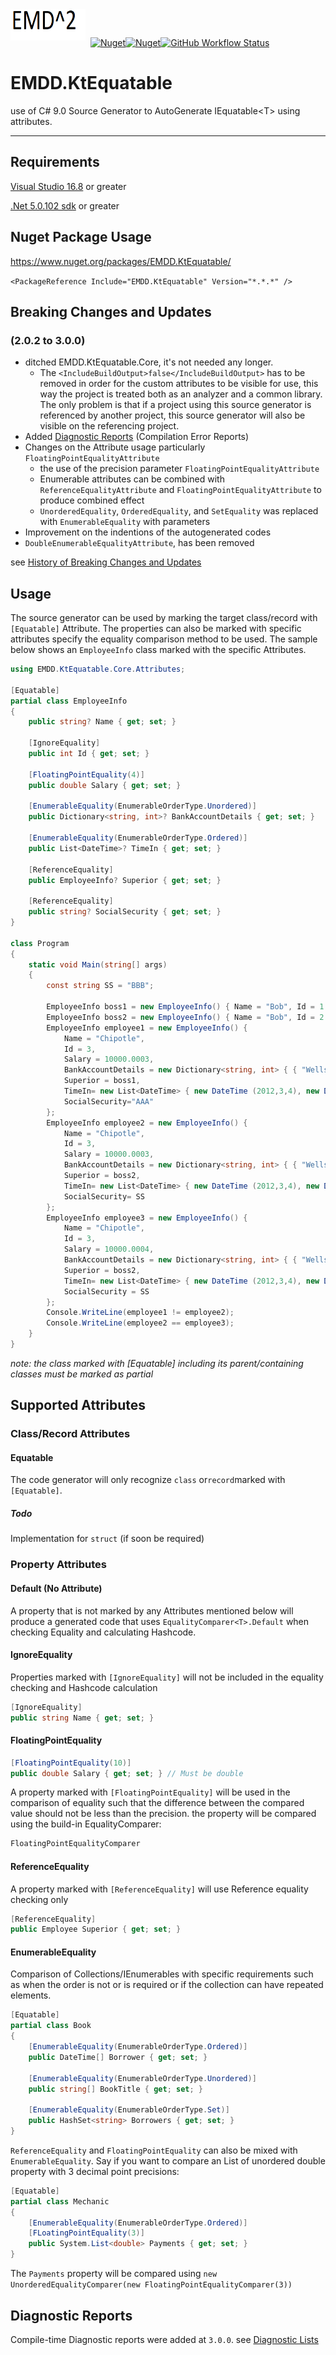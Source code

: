 <img align="left" src="src/EMDD.KtEquatable/Images/emd2.png" width="120" height="50">

&nbsp;

&nbsp; [![Nuget](https://img.shields.io/nuget/v/EMDD.KtEquatable)](https://www.nuget.org/packages/EMDD.KtEquatable/)[![Nuget](https://img.shields.io/nuget/dt/EMDD.KtEquatable)](https://www.nuget.org/stats/packages/EMDD.KtEquatable?groupby=Version&groupby=ClientName&groupby=ClientVersion)[![GitHub Workflow Status](https://img.shields.io/github/workflow/status/marlond18/EMDD.KtEquatable/RunTests)](https://github.com/marlond18/EMDD.KtEquatable/actions/workflows/runTest.yml)
&nbsp; 

# EMDD.KtEquatable
use of C# 9.0 Source Generator to AutoGenerate IEquatable&lt;T&gt; using attributes.

----------------
## Requirements

[Visual Studio 16.8](https://visualstudio.microsoft.com/vs) or greater

[.Net 5.0.102 sdk](https://dotnet.microsoft.com/download/dotnet/5.0) or greater

## Nuget Package Usage

https://www.nuget.org/packages/EMDD.KtEquatable/

`<PackageReference Include="EMDD.KtEquatable" Version="*.*.*" />`

## Breaking Changes and Updates 
### (2.0.2 to 3.0.0)
- ditched EMDD.KtEquatable.Core, it's  not needed any longer.
    * The `<IncludeBuildOutput>false</IncludeBuildOutput>` has to be removed in order for the custom attributes to be visible for use, this way the project is treated both as an analyzer and a common library. The only problem is that if a project using this source generator is referenced by another project, this source generator will also be visible on the referencing project.
- Added [Diagnostic Reports](https://github.com/marlond18/EMDD.KtEquatable/blob/main/Diagnostics.md) (Compilation Error Reports)
- Changes on the Attribute usage particularly `FloatingPointEqualityAttribute`
    - the use of the precision parameter `FloatingPointEqualityAttribute`
    - Enumerable attributes can be combined with `ReferenceEqualityAttribute` and `FloatingPointEqualityAttribute` to produce combined effect
    - `UnorderedEquality`, `OrderedEquality`, and `SetEquality` was replaced with `EnumerableEquality` with parameters
- Improvement on the indentions of the autogenerated codes
- `DoubleEnumerableEqualityAttribute`,  has been removed

see [History of Breaking Changes and Updates](https://github.com/marlond18/EMDD.KtEquatable/blob/main/History%20of%20Breaking%20Changes%20and%20Updates.md)

## Usage
The source generator can be used by marking the target class/record with ```[Equatable]``` Attribute. The properties can also be marked with specific attributes specify the equality comparison method to be used.
The sample below shows an `EmployeeInfo` class marked with the specific Attributes.
```c#
using EMDD.KtEquatable.Core.Attributes;
 
[Equatable]
partial class EmployeeInfo
{
    public string? Name { get; set; }
    
    [IgnoreEquality]
    public int Id { get; set; }

    [FloatingPointEquality(4)]
    public double Salary { get; set; }

    [EnumerableEquality(EnumerableOrderType.Unordered)]
    public Dictionary<string, int>? BankAccountDetails { get; set; }

    [EnumerableEquality(EnumerableOrderType.Ordered)]
    public List<DateTime>? TimeIn { get; set; }

    [ReferenceEquality]
    public EmployeeInfo? Superior { get; set; }

    [ReferenceEquality]
    public string? SocialSecurity { get; set; }
}

class Program
{
    static void Main(string[] args)
    {
        const string SS = "BBB";
        
        EmployeeInfo boss1 = new EmployeeInfo() { Name = "Bob", Id = 1 };
        EmployeeInfo boss2 = new EmployeeInfo() { Name = "Bob", Id = 2 };
        EmployeeInfo employee1 = new EmployeeInfo() {
            Name = "Chipotle",
            Id = 3,
            Salary = 10000.0003,
            BankAccountDetails = new Dictionary<string, int> { { "Wells", 123 }, { "JP", 234 }, { "BoA", 345 } },
            Superior = boss1,
            TimeIn= new List<DateTime> { new DateTime (2012,3,4), new DateTime(2012, 3, 5), new DateTime(2012, 3, 6) },
            SocialSecurity="AAA"
        };
        EmployeeInfo employee2 = new EmployeeInfo() {
            Name = "Chipotle",
            Id = 3,
            Salary = 10000.0003,
            BankAccountDetails = new Dictionary<string, int> { { "Wells", 123 }, { "JP", 234 }, { "BoA", 345 } },
            Superior = boss2,
            TimeIn= new List<DateTime> { new DateTime (2012,3,4), new DateTime(2012, 3, 5), new DateTime(2012, 3, 6)},
            SocialSecurity= SS
        };
        EmployeeInfo employee3 = new EmployeeInfo() {
            Name = "Chipotle",
            Id = 3,
            Salary = 10000.0004,
            BankAccountDetails = new Dictionary<string, int> { { "Wells", 123 }, { "JP", 234 }, { "BoA", 345 } },
            Superior = boss2,
            TimeIn= new List<DateTime> { new DateTime (2012,3,4), new DateTime(2012, 3, 5), new DateTime(2012, 3, 6) },
            SocialSecurity = SS
        };
        Console.WriteLine(employee1 != employee2);
        Console.WriteLine(employee2 == employee3);
    }
}
```
*note: the class marked with [Equatable] including its parent/containing classes must be marked as partial*

## Supported Attributes
### Class/Record Attributes
#### Equatable
The code generator will only recognize ```class``` or```record```marked with  ```[Equatable]```.
##### Todo
Implementation for ```struct``` (if soon be required)

### Property Attributes
#### Default (No Attribute)
A property that is not marked by any Attributes mentioned below will produce a generated code that uses ```EqualityComparer<T>.Default``` when checking Equality and calculating Hashcode.

#### IgnoreEquality
Properties marked with ```[IgnoreEquality]``` will not be included in the equality checking and Hashcode calculation
```c#
[IgnoreEquality] 
public string Name { get; set; }
```

#### FloatingPointEquality
```c#
[FloatingPointEquality(10)]
public double Salary { get; set; } // Must be double
```
A property marked with ```[FloatingPointEquality]``` will be used in the comparison of equality such that the difference between the compared value should not be less than the precision. the property will be compared using the build-in EqualityComparer:
```c#
FloatingPointEqualityComparer
```

#### ReferenceEquality
A property marked with ```[ReferenceEquality]``` will use Reference equality checking only
```c#
[ReferenceEquality]
public Employee Superior { get; set; }
```

#### EnumerableEquality
Comparison of Collections/IEnumerables with specific requirements such as when the order is not or is required or if the collection can have repeated elements.
```c#
[Equatable]
partial class Book 
{
    [EnumerableEquality(EnumerableOrderType.Ordered)]
    public DateTime[] Borrower { get; set; } 

    [EnumerableEquality(EnumerableOrderType.Unordered)]
    public string[] BookTitle { get; set; } 

    [EnumerableEquality(EnumerableOrderType.Set)]
    public HashSet<string> Borrowers { get; set; }
}
```
`ReferenceEquality` and `FloatingPointEquality` can also be mixed with `EnumerableEquality`. Say if you want to compare an List of unordered double property with 3 decimal point precisions:
```c#
[Equatable]
partial class Mechanic
{
    [EnumerableEquality(EnumerableOrderType.Ordered)]
    [FLoatingPointEquality(3)]
    public System.List<double> Payments { get; set; } 
}
```
The `Payments` property will be compared using `new UnorderedEqualityComparer(new FloatingPointEqualityComparer(3))`

## Diagnostic Reports
Compile-time Diagnostic reports were added at `3.0.0`.
see [Diagnostic Lists](https://github.com/marlond18/EMDD.KtEquatable/blob/main/Diagnostics.md)
